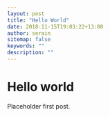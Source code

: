 ```yaml
---
layout: post
title: "Hello World"
date: 2018-11-15T19:03:22+13:00
author: serain
sitemap: false
keywords: ""
description: ""
---
```


# Hello world

Placeholder first post.
